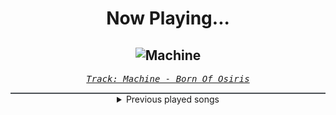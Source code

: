 <div align="center"> 
<h1>Now Playing...</h1>

![Machine](https://i.scdn.co/image/ab67616d00001e0204beee664a524abf46fbd070)
--
_<samp><a href="https://open.spotify.com/track/4CBgp0F4HzYHn9g1oRYgaH">Track: Machine - Born Of Osiris</a></samp>_

<div style="border: 1px #4B5054 solid"></div>
<details>
  <summary>
    Previous played songs
  </summary>
  <table>
    <thead>
      <tr>
        <th>
          Artist
        </th>
        <th>
          Song
        </th>
        <th>
          Link
        </th>
      </tr>
    </thead>
    <tbody>
      <tr><td>Born Of Osiris</td><td>Machine</td><td><a href="https://open.spotify.com/track/4CBgp0F4HzYHn9g1oRYgaH">https://open.spotify.com/track/4CBgp0F4HzYHn9g1oRYgaH</a></td></tr><tr><td>Amaranthe</td><td>Find Life</td><td><a href="https://open.spotify.com/track/0GJfvZyqNIzNC47NZh5O5u">https://open.spotify.com/track/0GJfvZyqNIzNC47NZh5O5u</a></td></tr><tr><td>The Plot In You</td><td>Divide</td><td><a href="https://open.spotify.com/track/1sp1NrbrCjJ82c5KjelUpr">https://open.spotify.com/track/1sp1NrbrCjJ82c5KjelUpr</a></td></tr><tr><td>Avery Watts</td><td>A Cut Above</td><td><a href="https://open.spotify.com/track/7rG01lQ8GlDPN4hBqb9SKu">https://open.spotify.com/track/7rG01lQ8GlDPN4hBqb9SKu</a></td></tr><tr><td>Roy Jones Jr.</td><td>Can't Be Touched (feat. Mr. Magic & Trouble)</td><td><a href="https://open.spotify.com/track/3zmduBNsQ6BPDTZAkXzG5K">https://open.spotify.com/track/3zmduBNsQ6BPDTZAkXzG5K</a></td></tr><tr><td>Roy Jones Jr.</td><td>Can't Be Touched (feat. Mr. Magic & Trouble)</td><td><a href="https://open.spotify.com/track/3zmduBNsQ6BPDTZAkXzG5K">https://open.spotify.com/track/3zmduBNsQ6BPDTZAkXzG5K</a></td></tr><tr><td>Motionless In White</td><td>Sign Of Life</td><td><a href="https://open.spotify.com/track/73QoCfWJJWbRYmm5nCH5Y2">https://open.spotify.com/track/73QoCfWJJWbRYmm5nCH5Y2</a></td></tr><tr><td>Dope</td><td>Die MF Die</td><td><a href="https://open.spotify.com/track/5bU4KX47KqtDKKaLM4QCzh">https://open.spotify.com/track/5bU4KX47KqtDKKaLM4QCzh</a></td></tr><tr><td>Valiant Hearts</td><td>Vertigo</td><td><a href="https://open.spotify.com/track/6NjScAbMFbZzUNlVcJgIRe">https://open.spotify.com/track/6NjScAbMFbZzUNlVcJgIRe</a></td></tr><tr><td>From Fall to Spring</td><td>DESTINY</td><td><a href="https://open.spotify.com/track/56wLqIBnjapUsIC08vHHYU">https://open.spotify.com/track/56wLqIBnjapUsIC08vHHYU</a></td></tr><tr><td>Fame on Fire</td><td>Plastic Heart</td><td><a href="https://open.spotify.com/track/6si50na2zdevYmjzbTry7s">https://open.spotify.com/track/6si50na2zdevYmjzbTry7s</a></td></tr><tr><td>The Raven Age</td><td>Angel in Disgrace</td><td><a href="https://open.spotify.com/track/3WtwDLSgwKo7eXSsDhMyRk">https://open.spotify.com/track/3WtwDLSgwKo7eXSsDhMyRk</a></td></tr><tr><td>Righteous Vendetta</td><td>Daemons</td><td><a href="https://open.spotify.com/track/3AG2TkPHWh7jdS6qGqQu9q">https://open.spotify.com/track/3AG2TkPHWh7jdS6qGqQu9q</a></td></tr><tr><td>Righteous Vendetta</td><td>Cursed</td><td><a href="https://open.spotify.com/track/2IvoKcmuWBXNywdTrHwxgw">https://open.spotify.com/track/2IvoKcmuWBXNywdTrHwxgw</a></td></tr><tr><td>Our Last Night</td><td>1-800-273-8255</td><td><a href="https://open.spotify.com/track/1wp1aHirvZihTdrtdFuFv0">https://open.spotify.com/track/1wp1aHirvZihTdrtdFuFv0</a></td></tr><tr><td>Nonpoint</td><td>Generation Idiot</td><td><a href="https://open.spotify.com/track/589bxq7vfH9S5xsf6QZYLz">https://open.spotify.com/track/589bxq7vfH9S5xsf6QZYLz</a></td></tr><tr><td>Nonpoint</td><td>Divided.. Conquer Them</td><td><a href="https://open.spotify.com/track/0ulKrOPVE3vyyEmm6TjmzL">https://open.spotify.com/track/0ulKrOPVE3vyyEmm6TjmzL</a></td></tr><tr><td>Nonpoint</td><td>Breaking Skin</td><td><a href="https://open.spotify.com/track/4sCvTmUx2f1FC6Qds5GKIm">https://open.spotify.com/track/4sCvTmUx2f1FC6Qds5GKIm</a></td></tr><tr><td>Drowning Pool</td><td>Tear Away</td><td><a href="https://open.spotify.com/track/3ENHpbTuY72FukZbwGP6bc">https://open.spotify.com/track/3ENHpbTuY72FukZbwGP6bc</a></td></tr><tr><td>Five Finger Death Punch</td><td>Wrong Side of Heaven</td><td><a href="https://open.spotify.com/track/11Ojp7JniVvwd0gmgvyKkd">https://open.spotify.com/track/11Ojp7JniVvwd0gmgvyKkd</a></td></tr>
    </tbody>
  </table>
</details>

</div>
